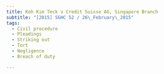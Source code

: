 ```yaml
---
title: Koh Kim Teck v Credit Suisse AG, Singapore Branch 
subtitle: "[2015] SGHC 52 / 26\_February\_2015"
tags:
  - Civil procedure
  - Pleadings
  - Striking out
  - Tort
  - Negligence
  - Breach of duty

---
```


